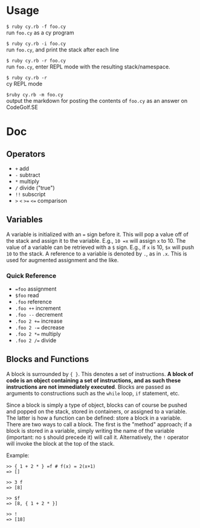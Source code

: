 # Usage

`$ ruby cy.rb -f foo.cy` <br> run `foo.cy` as a cy program

`$ ruby cy.rb -i foo.cy` <br> run `foo.cy`, and print the stack after each line

`$ ruby cy.rb -r foo.cy` <br> run `foo.cy`, enter REPL mode with the resulting stack/namespace.

`$ ruby cy.rb -r` <br> cy REPL mode

`$ruby cy.rb -m foo.cy` <br> output the markdown for posting the contents of `foo.cy` as an answer on CodeGolf.SE


# Doc

## Operators
- `+` add
- `-` subtract
- `*` multiply
- `/` divide ("true")
- `!!` subscript
- `>` `<` `>=` `<=` comparison

## Variables
A variable is initialized with an `=` sign before it. This will pop a value off of the stack and assign it to the variable. E.g., `10 =x` will assign `x` to 10. The value of a variable can be retrieved with a `$` sign. E.g., if `x` is 10, `$x` will push `10` to the stack. A reference to a variable is denoted by `.`, as in `.x`. This is used for augmented assignment and the like.

### Quick Reference

- `=foo` assignment
- `$foo` read
- `.foo` reference
- `.foo ++` increment
- `.foo --` decrement
- `.foo 2 +=` increase
- `.foo 2 -=` decrease
- `.foo 2 *=` multiply
- `.foo 2 /=` divide


## Blocks and Functions
A block is surrounded by `{ }`. This denotes a set of instructions. **A block of code is an object containing a set of instructions, and as such these instructions are not immediately executed**. Blocks are passed as arguments to constructions such as the `while` loop, `if` statement, etc. 

Since a block is simply a type of object, blocks can of course be pushed and popped on the stack, stored in containers, or assigned to a variable. The latter is how a function can be defined: store a block in a variable. There are two ways to call a block. The first is the "method" approach; if a block is stored in a variable, simply writing the name of the variable (important: no `$` should precede it) will call it. Alternatively, the `!` operator will invoke the block at the top of the stack.

Example:


	>> { 1 + 2 * } =f # f(x) = 2(x+1)
	=> []
	
	>> 3 f
	=> [8]
	
	>> $f
	=> [8, { 1 + 2 * }]
	
	>> !
	=> [18]

